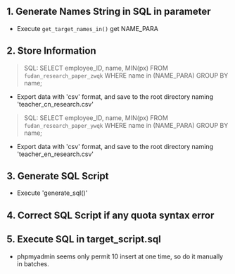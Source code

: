 ## 1. Generate Names String in SQL in parameter
* Execute `get_target_names_in()` get NAME_PARA

## 2. Store Information
> SQL: SELECT employee_ID, name, MIN(px) FROM `fudan_research_paper_zwqk` WHERE name in (NAME_PARA) GROUP BY name;
* Export data with 'csv' format, and save to the root directory naming 'teacher_cn_research.csv'
> SQL: SELECT employee_ID, name, MIN(px) FROM `fudan_research_paper_ywqk` WHERE name in (NAME_PARA) GROUP BY name;
* Export data with 'csv' format, and save to the root directory naming 'teacher_en_research.csv'

## 3. Generate SQL Script
* Execute 'generate_sql()'

## 4. Correct SQL Script if any quota syntax error


## 5. Execute SQL in target_script.sql
* phpmyadmin seems only permit 10 insert at one time, so do it manually in batches.

